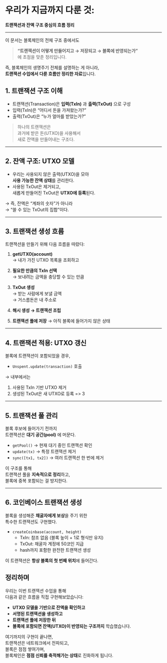 # 우리가 지금까지 다룬 것:

**트랜잭션과 잔액 구조 중심의 흐름 정리**

---

이 문서는 블록체인의 전체 구조 중에서도

> **“트랜잭션이 어떻게 만들어지고 → 저장되고 → 블록에 반영되는가”**  
> 에 초점을 맞춘 정리입니다.

즉, 블록체인의 생명주기 전체를 설명하는 게 아니라,  
**트랜잭션 수업에서 다룬 흐름만 정리한 자료**입니다.

## 1. 트랜잭션 구조 이해

- 트랜잭션(Transaction)은 **입력(TxIn)** 과 **출력(TxOut)** 으로 구성
- 입력(TxIn)은 “어디서 돈을 가져왔는가?”
- 출력(TxOut)은 “누가 얼마를 받았는가?”

> 하나의 트랜잭션은  
> 과거에 받은 돈(UTXO)을 사용해서  
> 새로 잔액을 만들어내는 구조다.

---

## 2. 잔액 구조: UTXO 모델

- 우리는 사용되지 않은 출력(UTXO)을 모아  
  **사용 가능한 잔액 상태**를 관리한다.
- 사용된 TxOut은 제거되고,  
  새롭게 만들어진 TxOut은 **UTXO에 등록**된다.

→ 즉, 잔액은 “계좌의 숫자”가 아니라  
→ “쓸 수 있는 TxOut의 집합”이다.

---

## 3. 트랜잭션 생성 흐름

트랜잭션을 만들기 위해 다음 흐름을 따랐다:

1. **getUTXO(account)**  
   → 내가 가진 UTXO 목록을 조회하고

2. **필요한 만큼의 TxIn 선택**  
   → 보내려는 금액을 충당할 수 있는 만큼

3. **TxOut 생성**  
   → 받는 사람에게 보낼 금액  
   → 거스름돈은 내 주소로

4. **해시 생성 → 트랜잭션 조립**

5. **트랜잭션 풀에 저장**
   → 아직 블록에 들어가지 않은 상태

---

## 4. 트랜잭션 적용: UTXO 갱신

블록에 트랜잭션이 포함되었을 경우,

- `Unspent.update(transaction)` 호출

→ 내부에서는

1. 사용된 TxIn 기반 UTXO 제거
2. 생성된 TxOut은 새 UTXO로 등록
   => 3

---

## 5. 트랜잭션 풀 관리

블록 후보에 들어가기 전까지  
트랜잭션은 **대기 공간(pool)** 에 머문다.

- `getPool()` → 현재 대기 중인 트랜잭션 확인
- `update(tx)` → 특정 트랜잭션 제거
- `sync([tx1, tx2])` → 여러 트랜잭션 한 번에 제거

이 구조를 통해  
트랜잭션 풀을 **지속적으로 정리**하고,  
블록에 중복 포함되는 걸 방지한다.

---

## 6. 코인베이스 트랜잭션 생성

블록을 생성해준 **채굴자에게 보상**을 주기 위한  
특수한 트랜잭션도 구현했다.

- `createCoinbase(account, height)`
  - TxIn: 참조 없음 (블록 높이 + 1로 형식만 유지)
  - TxOut: 채굴자 계정에 50코인 지급
  - hash까지 포함한 완전한 트랜잭션 생성

이 트랜잭션은 **항상 블록의 첫 번째 위치**에 들어간다.

## 정리하며

우리는 이번 트랜잭션 수업을 통해  
다음과 같은 흐름을 직접 구현해보았습니다:

- **UTXO 모델을 기반으로 잔액을 확인하고**
- **서명된 트랜잭션을 생성하고**
- **트랜잭션 풀에 저장한 뒤**
- **블록에 포함되면 잔액(UTXO)이 반영되는 구조까지** 학습했습니다.

여기까지의 구현이 끝나면,  
트랜잭션은 네트워크에서 전파되고,  
블록은 점점 쌓여가며,  
블록체인은 **점점 신뢰를 축적해가는 상태**로 진화하게 됩니다.

